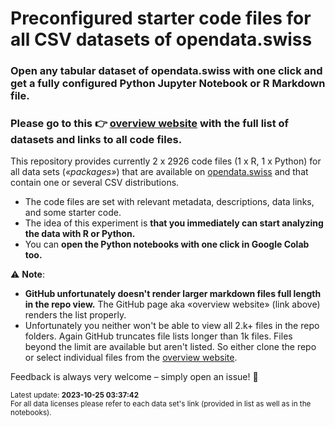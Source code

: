 # Preconfigured starter code files for all CSV datasets of opendata.swiss

### Open any tabular dataset of opendata.swiss with one click and get a fully configured Python Jupyter Notebook or R Markdown file. 

### Please go to this 👉 **[overview website](https://rnckp.github.io/starter-code_opendataswiss/) with the full list of datasets and links to all code files**. 

This repository provides currently 2 x 2926 code files (1 x R, 1 x Python) for all data sets (*«packages»*) that are available on [opendata.swiss](https://opendata.swiss/) and that contain one or several CSV distributions.

- The code files are set with relevant metadata, descriptions, data links, and some starter code. 
- The idea of this experiment is **that you immediately can start analyzing the data with R or Python.** 
- You can **open the Python notebooks with one click in Google Colab too.**

⚠️ **Note**: 
- **GitHub unfortunately doesn't render larger markdown files full length in the repo view.** The GitHub page aka «overview website» (link above) renders the list properly. 
- Unfortunately you neither won't be able to view all 2.k+ files in the repo folders. Again GitHub truncates file lists longer than 1k files. Files beyond the limit are available but aren't listed. So either clone the repo or select individual files from the [overview website](https://rnckp.github.io/starter-code_opendataswiss/).


Feedback is always very welcome – simply open an issue! 🙌

<sub>Latest update: **2023-10-25 03:37:42**</sub><br>
<sub>For all data licenses please refer to each data set's link (provided in list as well as in the notebooks).</sub>

